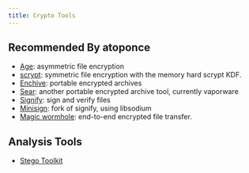 ```yaml
---
title: Crypto Tools
---
```


## Recommended By atoponce

- [Age](https://github.com/FiloSottile/age): asymmetric file encryption
- [scrypt](https://github.com/Tarsnap/scrypt): symmetric file encryption with the memory hard scrypt KDF.
- [Enchive](https://github.com/skeeto/enchive): portable encrypted archives
- [Sear](https://github.com/iqlusioninc/sear): another portable encrypted archive tool, currently vaporware
- [Signify](https://github.com/aperezdc/signify): sign and verify files
- [Minisign](https://github.com/jedisct1/minisign): fork of signify, using libsodium
- [Magic wormhole](https://github.com/warner/magic-wormhole): end-to-end encrypted file transfer.

## Analysis Tools

- [Stego Toolkit](https://github.com/DominicBreuker/stego-toolkit)
